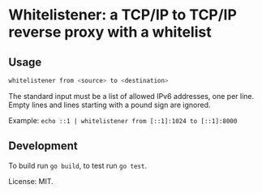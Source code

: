 # Whitelistener: a TCP/IP to TCP/IP reverse proxy with a whitelist

## Usage

```sh
whitelistener from <source> to <destination>
```

The standard input must be a list of allowed IPv6 addresses, one per line.
Empty lines and lines starting with a pound sign are ignored.

Example: `echo ::1 | whitelistener from [::1]:1024 to [::1]:8000`

## Development

To build run `go build`, to test run `go test`.

License: MIT.
